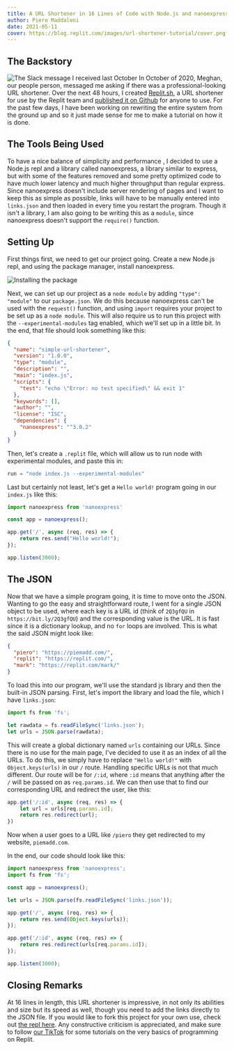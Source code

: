 ```yaml
---
title: A URL Shortener in 16 Lines of Code with Node.js and nanoexpress
author: Piero Maddaleni
date: 2021-05-11
cover: https://blog.replit.com/images/url-shortener-tutorial/cover.png
---
```

## The Backstory
![The Slack message I received last October](https://blog.replit.com/images/url-shortener-tutorial/slack.png)
In October of 2020, Meghan, our people person, messaged me asking if there was a professional-looking URL shortener. Over the next 48 hours, I created [Replit.sh](https://replit.sh), a URL shortener for use by the Replit team and [published it on Github](https://github.com/replit-discord/Replit.sh/tree/4ea4d708d3d970a63e7dcf980127510ee0bcda75) for anyone to use. For the past few days, I have been working on rewriting the entire system from the ground up and so it just made sense for me to make a tutorial on how it is done.

## The Tools Being Used
To have a nice balance of simplicity and performance , I decided to use a Node.js repl and a library called nanoexpress, a library similar to express, but with some of the features removed and some pretty optimized code to have much lower latency and much higher throughput than regular express. Since nanoexpress doesn't include server rendering of pages and I want to keep this as simple as possible, links will have to be manually entered into `links.json` and then loaded in every time you restart the program. Though it isn't a library, I am also going to be writing this as a `module`, since nanoexpress doesn't support the `require()` function.

## Setting Up
First things first, we need to get our project going. Create a new Node.js repl, and using the package manager, install nanoexpress.

![Installing the package](https://blog.replit.com/images/url-shortener-tutorial/package.png)

Next, we can set up our project as a `node module` by adding `"type": "module"` to our `package.json`. We do this because nanoexpress can't be used with the `request()` function, and using `import` requires your project to be set up as a `node module`. This will also require us to run this project with the `--experimental-modules` tag enabled, which we'll set up in a little bit. In the end, that file should look something like this:
```json
{
  "name": "simple-url-shortener",
  "version": "1.0.0",
  "type": "module",
  "description": "",
  "main": "index.js",
  "scripts": {
    "test": "echo \"Error: no test specified\" && exit 1"
  },
  "keywords": [],
  "author": "",
  "license": "ISC",
  "dependencies": {
    "nanoexpress": "^3.0.2"
  }
}
```
Then, let's create a `.replit` file, which will allow us to run node with experimental modules, and paste this in:
```py
run = "node index.js --experimental-modules"
```
Last but certainly not least, let's get a `Hello world!` program going in our `index.js` like this:
```js
import nanoexpress from 'nanoexpress'

const app = nanoexpress();

app.get('/', async (req, res) => {
    return res.send("Hello world!");
});

app.listen(3000);
```

## The JSON
Now that we have a simple program going, it is time to move onto the JSON. Wanting to go the easy and straightforward route, I went for a single JSON object to be used, where each key is a URL id (think of `2Q3gfQU` in `https://bit.ly/2Q3gfQU`) and the corresponding value is the URL. It is fast since it is a dictionary lookup, and no `for` loops are involved. This is what the said JSON might look like: 
```json
{
  "piero": "https://piemadd.com/",
  "replit": "https://replit.com/",
  "mark": "https://replit.com/mark/"
}
```

To load this into our program, we'll use the standard js library and then the built-in JSON parsing. First, let's import the library and load the file, which I have `links.json`:
```js
import fs from 'fs';

let rawdata = fs.readFileSync('links.json');
let urls = JSON.parse(rawdata);
```
This will create a global dictionary named `urls` containing our URLs. Since there is no use for the main page, I've decided to use it as an index of all the URLs. To do this, we simply have to replace `"Hello world!"` with `Object.keys(urls)` in our `/` route. Handling specific URLs is not that much different. Our route will be for `/:id`, where `:id` means that anything after the `/` will be passed on as `req.params.id`. We can then use that to find our corresponding URL and redirect the user, like this:
```js
app.get('/:id', async (req, res) => {
    let url = urls[req.params.id];
    return res.redirect(url);
})
```
Now when a user goes to a URL like `/piero` they get redirected to my website, `piemadd.com`.

In the end, our code should look like this:
```js
import nanoexpress from 'nanoexpress';
import fs from 'fs';

const app = nanoexpress();

let urls = JSON.parse(fs.readFileSync('links.json'));

app.get('/', async (req, res) => {
    return res.send(Object.keys(urls));
});

app.get('/:id', async (req, res) => {
    return res.redirect(urls[req.params.id]);
});

app.listen(3000);

```
## Closing Remarks
At 16 lines in length, this URL shortener is impressive, in not only its abilities and size but its speed as well, though you need to add the links directly to the JSON file. If you would like to fork this project for your own use, check out [the repl here](https://replit.com/@piemadd/simple-url-shortener). Any constructive criticism is appreciated, and make sure to follow [our TikTok](https://tiktok.com/@replit) for some tutorials on the very basics of programming on Replit.
